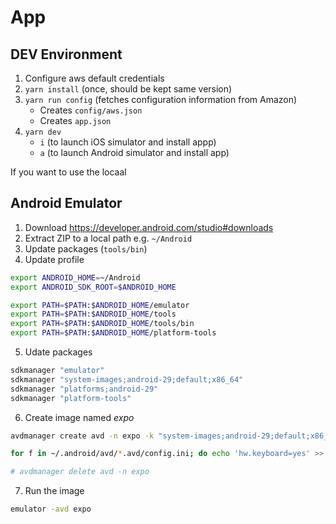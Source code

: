 # App

## DEV Environment

1. Configure aws default credentials
1. `yarn install` (once, should be kept same version)
1. `yarn run config` (fetches configuration information from Amazon)
    - Creates `config/aws.json`
    - Creates `app.json`
1. `yarn dev`
    - `i` (to launch iOS simulator and install appp)
    - `a` (to launch Android simulator and install app)

If you want to use the locaal

## Android Emulator

1. Download https://developer.android.com/studio#downloads
1. Extract ZIP to a local path e.g. `~/Android`
1. Update packages (`tools/bin`)
1. Update profile

```bash
export ANDROID_HOME=~/Android
export ANDROID_SDK_ROOT=$ANDROID_HOME

export PATH=$PATH:$ANDROID_HOME/emulator
export PATH=$PATH:$ANDROID_HOME/tools
export PATH=$PATH:$ANDROID_HOME/tools/bin
export PATH=$PATH:$ANDROID_HOME/platform-tools
```

5. Udate packages

```bash
sdkmanager "emulator"
sdkmanager "system-images;android-29;default;x86_64"
sdkmanager "platforms;android-29"
sdkmanager "platform-tools"
```

6. Create image named *expo*

```bash
avdmanager create avd -n expo -k "system-images;android-29;default;x86_64" -g "default" --device pixel

for f in ~/.android/avd/*.avd/config.ini; do echo 'hw.keyboard=yes' >> "$f"; done

# avdmanager delete avd -n expo
```

7. Run the image

```bash
emulator -avd expo
```
